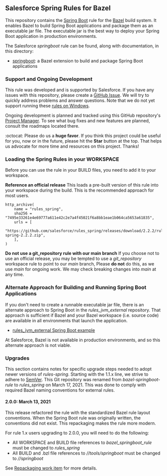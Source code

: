 ## Salesforce Spring Rules for Bazel

This repository contains the [Spring Boot](https://spring.io/guides/gs/spring-boot/) rule
  for the [Bazel](https://bazel.build/) build system.
It enables Bazel to build Spring Boot applications and package them as an executable jar file.
The executable jar is the best way to deploy your Spring Boot application in production environments.

The Salesforce *springboot* rule can be found, along with documentation, in this directory:
- [springboot](springboot): a Bazel extension to build and package Spring Boot applications

### Support and Ongoing Development

This rule was developed and is supported by Salesforce.
If you have any issues with this repository, please create a [GitHub Issue](https://github.com/salesforce/rules_spring/issues).
We will try to quickly address problems and answer questions.
Note that we do not yet support running these [rules on Windows](https://github.com/salesforce/rules_spring/issues/25).

Ongoing development is planned and tracked using this GitHub repository's [Project Manager](https://github.com/salesforce/rules_spring/projects).
To see what bug fixes and new features are planned, consult the roadmaps located there.

:octocat: Please do us a **huge favor**. If you think this project could be useful for you, now or in the future,
  please hit the **Star** button at the top. That helps us advocate for more time and resources on this project. Thanks!

### Loading the Spring Rules in your WORKSPACE

Before you can use the rule in your BUILD files, you need to add it to your workspace.

**Reference an official release**
This loads a pre-built version of this rule into your workspace during the build.
This is the recommended approach for most users.

```starlark
http_archive(
    name = "rules_spring",
    sha256 = "7495e33261e4e69777a611e42c2e7a4f45021f6a8bb1eae1b064ca5653a61835",
    urls = [
        "https://github.com/salesforce/rules_spring/releases/download/2.2.2/rules-spring-2.2.2.zip",
    ],
)
```

**Do not use a git_repository rule with our main branch**
If you choose not to use an official release, you may be tempted to use a *git_repository* workspace
  rule to point to our *main* branch,
Please **do not** do this, as we use *main* for ongoing work.
We may check breaking changes into *main* at any time.


### Alternate Approach for Building and Running Spring Boot Applications

If you don't need to create a runnable executable jar file, there is an alternate approach to Spring Boot
  in the *rules_jvm_external* repository.
That approach is sufficient if Bazel and your Bazel workspace (i.e. source code) are available in
  all environments that launch the application.
- [rules_jvm_external Spring Boot example](https://github.com/bazelbuild/rules_jvm_external/tree/master/examples/spring_boot)

At Salesforce, Bazel is not available in production environments, and so this alternate approach is not viable.

### Upgrades

This section contains notes for specific upgrade steps needed to adopt newer versions of *rules-spring*.
Starting with the 1.1.x line, we strive to adhere to [SemVer](https://semver.org/).
This Git repository was renamed from *bazel-springboot-rule* to *rules_spring* on March 17, 2021.
This was done to comply with required Bazel naming conventions for external rules.

#### 2.0.0: March 13, 2021

This release refactored the rule with the standardized Bazel rule layout conventions.
When the Spring Boot rule was originally written, the conventions did not exist.
This repackaging makes the rule more modern.

For rule 1.x users upgrading to 2.0.0, you will need to do the following:
- All WORKSPACE and BUILD file references to *bazel_springboot_rule* must be changed to *rules_spring*
- All BUILD and .bzl file references to *//tools/springboot* must be changed to *//springboot*

See [Repackaging work item](https://github.com/salesforce/rules_spring/issues/30) for more details.

